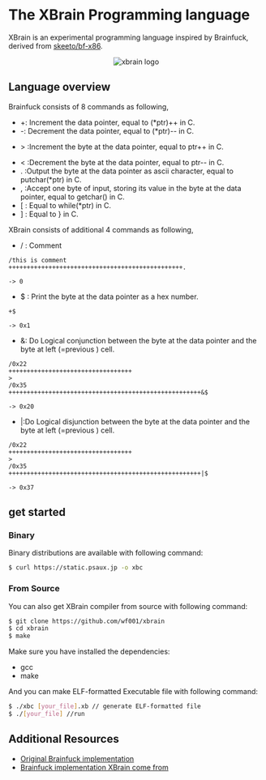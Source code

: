 
# The XBrain Programming language 

XBrain is an experimental programming language inspired by Brainfuck, derived from  [skeeto/bf-x86](https://github.com/skeeto/bf-x86). 

<div align="center">
<img src="https://i.imgur.com/CD9bYFx.png" alt="xbrain logo">
</div>


## Language overview
Brainfuck consists of  8 commands  as following,
* \+: Increment the data pointer, equal to (*ptr)++ in C.
* \-: Decrement the data pointer, equal to (*ptr)-- in C.
- \> :Increment the byte at the data pointer, equal to ptr++ in C.
* < :Decrement the byte at the data pointer, equal to ptr-- in C.
* . :Output the byte at the data pointer as ascii character, equal to putchar(*ptr) in C.
* , :Accept one byte of input, storing its value in the byte at the data pointer, equal to getchar() in C.
* [ : Equal to while(*ptr) in C.
* ] : Equal to } in C.

XBrain consists of additional 4 commands as following,
* / : Comment
```
/this is comment
++++++++++++++++++++++++++++++++++++++++++++++++.
```
```
-> 0
```

* $ : Print the byte at the data pointer as a hex number.
```
+$
```
```
-> 0x1
```

* &: Do Logical conjunction between the byte at the data pointer and the byte at left (=previous ) cell.
```
/0x22
++++++++++++++++++++++++++++++++++
>
/0x35
+++++++++++++++++++++++++++++++++++++++++++++++++++++&$
```
```
-> 0x20
```

* |:Do Logical disjunction between the byte at the data pointer and the byte at left (=previous ) cell.
```
/0x22
++++++++++++++++++++++++++++++++++
>
/0x35
+++++++++++++++++++++++++++++++++++++++++++++++++++++|$
```
```
-> 0x37
```

## get started
### Binary
Binary distributions are available with following command:

``` bash
$ curl https://static.psaux.jp -o xbc
```

### From Source
You can also get  XBrain compiler from source with following command:

``` bash
$ git clone https://github.com/wf001/xbrain
$ cd xbrain
$ make
```
Make sure you have installed the dependencies:

- gcc
- make

And you can make ELF-formatted Executable file with following command:
``` bash
$ ./xbc [your_file].xb // generate ELF-formatted file
$ ./[your_file] //run
```


## Additional Resources

* [Original Brainfuck implementation](http://esoteric.sange.fi/brainfuck)
* [ Brainfuck implementation XBrain come from](https://github.com/skeeto/bf-x86)
